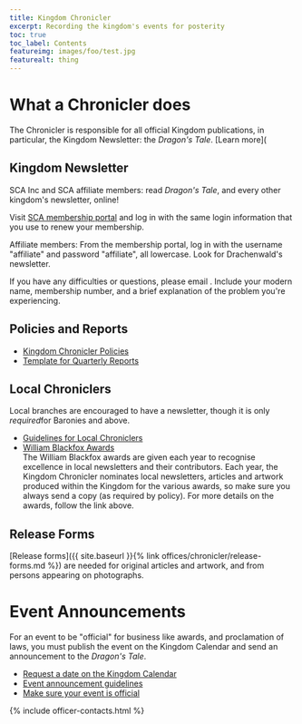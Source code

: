 ```yaml
---
title: Kingdom Chronicler
excerpt: Recording the kingdom's events for posterity
toc: true
toc_label: Contents
featureimg: images/foo/test.jpg
featurealt: thing
---
```



# What a Chronicler does

The Chronicler is responsible for all official Kingdom publications, in particular, the Kingdom Newsletter: the <em>Dragon's Tale</em>. [Learn more](

## Kingdom Newsletter

SCA Inc and SCA affiliate members: read _Dragon's Tale_, and every other kingdom's newsletter, online!

Visit [SCA membership portal](https://members.sca.org/apps/#SignIn) and log in with the same login information that you use to renew your membership.

Affiliate members: From the membership portal, log in with the username "affiliate" and password "affiliate", all lowercase. Look for Drachenwald's newsletter.

If you have any difficulties or questions, please email <script type="text/javascript">document.write(String.fromCharCode(60,97,32,104,114,101,102,61,39,109,97,105,108,116,111,58,109,101,109,98,101,114,115,104,105,112,64,115,99,97,46,111,114,103,39,62,109,101,109,98,101,114,115,104,105,112,64,115,99,97,46,111,114,103,60,47,97,62));</script>. Include your modern name, membership number, and a brief explanation of the problem you're experiencing.

## Policies and Reports

<ul>
<li><a href="{{ site.baseurl }}{% link offices/chronicler/chronicler-policies.md %}">Kingdom Chronicler Policies</a> </li>
<li><a href="{{ site.baseurl }}{% link offices/chronicler/report-template.md %}">Template for Quarterly Reports</a></li>
</ul>

## Local Chroniclers

Local branches are encouraged to have a newsletter, though it is only <em>required</em>for Baronies and above.

<ul>
<li><a href="{{ site.baseurl }}{% link offices/chronicler/guidelines-local-chroniclers.md %}">Guidelines for Local Chroniclers</a></li>
<li><a href="https://www.sca.org/chronicler/">William Blackfox Awards</a><br />The William Blackfox awards are given each year to recognise excellence in local newsletters and their contributors. Each year, the Kingdom Chronicler nominates local newsletters, articles and artwork produced within the Kingdom for the various awards, so make sure you always send a copy (as required by policy). For more details on the awards, follow the link above.</li>
</ul>

## Release Forms

[Release forms]({{ site.baseurl }}{% link offices/chronicler/release-forms.md %}) are needed for original articles and artwork, and from persons appearing on photographs.

# Event Announcements

For an event to be "official" for business like awards, and proclamation of laws, you must publish the event on the Kingdom Calendar and send an announcement to the _Dragon's Tale_.

<ul>
<!-- <li><a href="/content/planning-and-scheduling-events">Planning and scheduling events</a> FIXME</li> -->
<li><a href="{{ site.baseurl }}{% link events/calendar-add.html %}" target="_blank">Request a date on the Kingdom Calendar</a></li>
<li><a href="{{ site.baseurl }}{% link offices/chronicler/guidelines-event-announcement.md %}">Event announcement guidelines</a></li>
<li><a href="{{ site.baseurl }}{% link offices/chronicler/make-event-official.md %}">Make sure your event is official</a></li>
</ul>




{% include officer-contacts.html %}